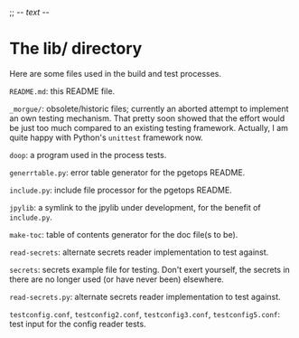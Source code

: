 ;; -*- text -*-

The lib/ directory
==================

Here are some files used in the build and test processes.

`README.md`: this README file.

`_morgue/`: obsolete/historic files; currently an aborted attempt to
implement an own testing mechanism. That pretty soon showed that the
effort would be just too much compared to an existing testing
framework. Actually, I am quite happy with Python's `unittest`
framework now.

`doop`: a program used in the process tests.

`generrtable.py`: error table generator for the pgetops README.

`include.py`: include file processor for the pgetops README.

`jpylib`: a symlink to the jpylib under development, for the benefit
of `include.py`.

`make-toc`: table of contents generator for the doc file(s to be).

`read-secrets`: alternate secrets reader implementation to test
against.

`secrets`: secrets example file for testing. Don't exert yourself,
the secrets in there are no longer used (or have never been)
elsewhere.

`read-secrets.py`: alternate secrets reader implementation to test
against.

`testconfig.conf`, `testconfig2.conf`, `testconfig3.conf`,
`testconfig5.conf`: test input for the config reader tests.
